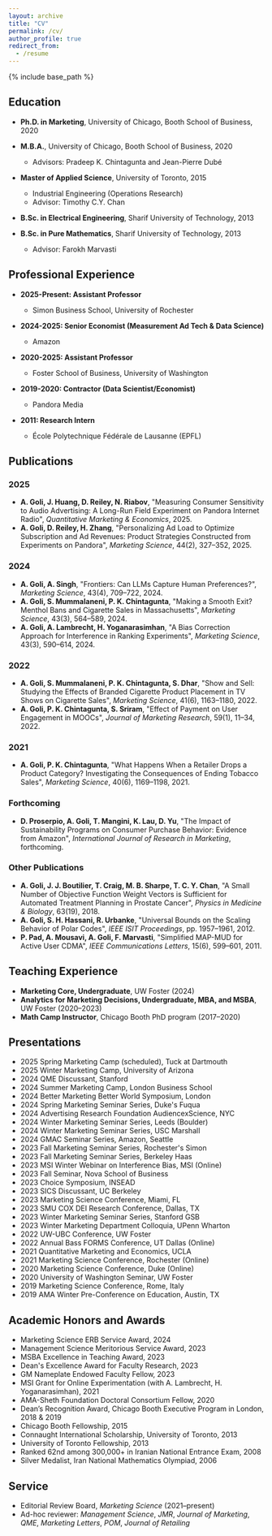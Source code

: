```yaml
---
layout: archive
title: "CV"
permalink: /cv/
author_profile: true
redirect_from:
  - /resume
---
```


{% include base_path %}

## Education

* **Ph.D. in Marketing**, University of Chicago, Booth School of Business, 2020  
* **M.B.A.**, University of Chicago, Booth School of Business, 2020  
  * Advisors: Pradeep K. Chintagunta and Jean-Pierre Dubé  

* **Master of Applied Science**, University of Toronto, 2015  
  * Industrial Engineering (Operations Research)  
  * Advisor: Timothy C.Y. Chan  

* **B.Sc. in Electrical Engineering**, Sharif University of Technology, 2013  
* **B.Sc. in Pure Mathematics**, Sharif University of Technology, 2013  
  * Advisor: Farokh Marvasti

## Professional Experience

* **2025-Present: Assistant Professor**  
  * Simon Business School, University of Rochester  

* **2024-2025: Senior Economist (Measurement Ad Tech & Data Science)**  
  * Amazon  

* **2020-2025: Assistant Professor**  
  * Foster School of Business, University of Washington  

* **2019-2020: Contractor (Data Scientist/Economist)**  
  * Pandora Media  

* **2011: Research Intern**  
  * École Polytechnique Fédérale de Lausanne (EPFL)  

## Publications

### 2025  
* **A. Goli, J. Huang, D. Reiley, N. Riabov**, "Measuring Consumer Sensitivity to Audio Advertising: A Long-Run Field Experiment on Pandora Internet Radio", *Quantitative Marketing & Economics*, 2025.  
* **A. Goli, D. Reiley, H. Zhang**, "Personalizing Ad Load to Optimize Subscription and Ad Revenues: Product Strategies Constructed from Experiments on Pandora", *Marketing Science*, 44(2), 327–352, 2025.  

### 2024  
* **A. Goli, A. Singh**, "Frontiers: Can LLMs Capture Human Preferences?", *Marketing Science*, 43(4), 709–722, 2024.  
* **A. Goli, S. Mummalaneni, P. K. Chintagunta**, "Making a Smooth Exit? Menthol Bans and Cigarette Sales in Massachusetts", *Marketing Science*, 43(3), 564–589, 2024.  
* **A. Goli, A. Lambrecht, H. Yoganarasimhan**, "A Bias Correction Approach for Interference in Ranking Experiments", *Marketing Science*, 43(3), 590–614, 2024.  

### 2022  
* **A. Goli, S. Mummalaneni, P. K. Chintagunta, S. Dhar**, "Show and Sell: Studying the Effects of Branded Cigarette Product Placement in TV Shows on Cigarette Sales", *Marketing Science*, 41(6), 1163–1180, 2022.  
* **A. Goli, P. K. Chintagunta, S. Sriram**, "Effect of Payment on User Engagement in MOOCs", *Journal of Marketing Research*, 59(1), 11–34, 2022.  

### 2021  
* **A. Goli, P. K. Chintagunta**, "What Happens When a Retailer Drops a Product Category? Investigating the Consequences of Ending Tobacco Sales", *Marketing Science*, 40(6), 1169–1198, 2021.  

### Forthcoming  
* **D. Proserpio, A. Goli, T. Mangini, K. Lau, D. Yu**, "The Impact of Sustainability Programs on Consumer Purchase Behavior: Evidence from Amazon", *International Journal of Research in Marketing*, forthcoming.  

### Other Publications  
* **A. Goli, J. J. Boutilier, T. Craig, M. B. Sharpe, T. C. Y. Chan**, "A Small Number of Objective Function Weight Vectors is Sufficient for Automated Treatment Planning in Prostate Cancer", *Physics in Medicine & Biology*, 63(19), 2018.  
* **A. Goli, S. H. Hassani, R. Urbanke**, "Universal Bounds on the Scaling Behavior of Polar Codes", *IEEE ISIT Proceedings*, pp. 1957–1961, 2012.  
* **P. Pad, A. Mousavi, A. Goli, F. Marvasti**, "Simplified MAP-MUD for Active User CDMA", *IEEE Communications Letters*, 15(6), 599–601, 2011.  

## Teaching Experience

* **Marketing Core, Undergraduate**, UW Foster (2024)  
* **Analytics for Marketing Decisions, Undergraduate, MBA, and MSBA**, UW Foster (2020–2023)  
* **Math Camp Instructor**, Chicago Booth PhD program (2017–2020)  

## Presentations

* 2025 Spring Marketing Camp (scheduled), Tuck at Dartmouth  
* 2025 Winter Marketing Camp, University of Arizona  
* 2024 QME Discussant, Stanford  
* 2024 Summer Marketing Camp, London Business School  
* 2024 Better Marketing Better World Symposium, London  
* 2024 Spring Marketing Seminar Series, Duke's Fuqua  
* 2024 Advertising Research Foundation AudiencexScience, NYC  
* 2024 Winter Marketing Seminar Series, Leeds (Boulder)  
* 2024 Winter Marketing Seminar Series, USC Marshall  
* 2024 GMAC Seminar Series, Amazon, Seattle  
* 2023 Fall Marketing Seminar Series, Rochester's Simon  
* 2023 Fall Marketing Seminar Series, Berkeley Haas  
* 2023 MSI Winter Webinar on Interference Bias, MSI (Online)  
* 2023 Fall Seminar, Nova School of Business  
* 2023 Choice Symposium, INSEAD  
* 2023 SICS Discussant, UC Berkeley  
* 2023 Marketing Science Conference, Miami, FL  
* 2023 SMU COX DEI Research Conference, Dallas, TX  
* 2023 Winter Marketing Seminar Series, Stanford GSB  
* 2023 Winter Marketing Department Colloquia, UPenn Wharton  
* 2022 UW-UBC Conference, UW Foster  
* 2022 Annual Bass FORMS Conference, UT Dallas (Online)  
* 2021 Quantitative Marketing and Economics, UCLA  
* 2021 Marketing Science Conference, Rochester (Online)  
* 2020 Marketing Science Conference, Duke (Online)  
* 2020 University of Washington Seminar, UW Foster  
* 2019 Marketing Science Conference, Rome, Italy  
* 2019 AMA Winter Pre-Conference on Education, Austin, TX  

## Academic Honors and Awards

* Marketing Science ERB Service Award, 2024  
* Management Science Meritorious Service Award, 2023  
* MSBA Excellence in Teaching Award, 2023  
* Dean's Excellence Award for Faculty Research, 2023  
* GM Nameplate Endowed Faculty Fellow, 2023  
* MSI Grant for Online Experimentation (with A. Lambrecht, H. Yoganarasimhan), 2021  
* AMA-Sheth Foundation Doctoral Consortium Fellow, 2020  
* Dean’s Recognition Award, Chicago Booth Executive Program in London, 2018 & 2019  
* Chicago Booth Fellowship, 2015  
* Connaught International Scholarship, University of Toronto, 2013  
* University of Toronto Fellowship, 2013  
* Ranked 62nd among 300,000+ in Iranian National Entrance Exam, 2008  
* Silver Medalist, Iran National Mathematics Olympiad, 2006  

## Service

* Editorial Review Board, *Marketing Science* (2021–present)  
* Ad-hoc reviewer: *Management Science*, *JMR*, *Journal of Marketing*, *QME*, *Marketing Letters*, *POM*, *Journal of Retailing*

